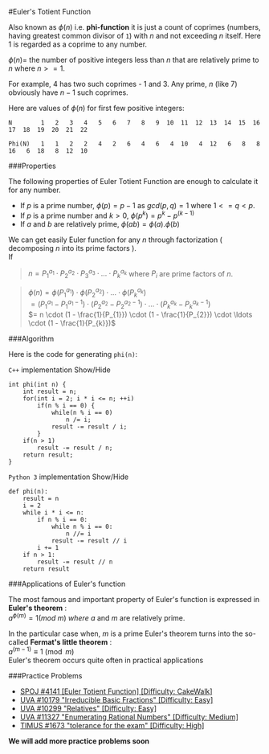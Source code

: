 <!--?title Euler's Totient Function-->
#Euler's Totient Function

Also known as $\phi (n)$ i.e. **phi-function** it is just a count of coprimes (numbers,
having greatest common divisor of `1`) with $n$ and not exceeding $n$ itself.
Here $1$ is regarded as a coprime to any number.

$\phi (n) =$ the number of positive integers less than $n$ that are relatively prime to $n$
where $n >=1$.

For example, $4$ has two such coprimes - $1$ and $3$. Any prime, $n$ (like $7$) obviously have
$n - 1$ such coprimes.

Here are values of $\phi(n)$ for first few positive integers:

    N        1   2   3   4   5   6   7   8   9  10  11  12  13  14  15  16  17  18  19  20  21  22
    
    Phi(N)   1   1   2   2   4   2   6   4   6   4  10   4  12   6   8   8  16   6  18   8  12  10

###Properties

The following properties of Euler Totient Function are enough to calculate it for any number.

* If $p$ is a prime number, $\phi (p) = p - 1$ as $gcd(p, q) = 1$ where $1 <= q < p$.
* If $p$ is a prime number and $k > 0$, $\phi (p^k) = p^k - p^{(k - 1)}$
* If $a$ and $b$ are relatively prime, $\phi (ab) = \phi (a) . \phi (b)$

We can get easily Euler function for any $n$ through factorization ( decomposing $n$ into its prime factors ).  
If  
>$n = {P_{1}}^{a_{1}} \cdot {P_{2}}^{a_{2}} \cdot {P_{3}}^{a_{3}} \cdot \ldots \cdot {P_{k}}^{a_{k}}$
where $P_{i}$ are prime factors of $n$.  

>$\phi (n) = \phi ({P_{1}}^{a_{1}}) \cdot \phi ({P_{2}}^{a_{2}}) \cdot  \ldots  \cdot \phi ({P_{k}}^{a_{k}})$  
$= ({P_{1}}^{a_{1}} - {P_{1}}^{a_{1} - 1}) \cdot ({P_{2}}^{a_{2}} - {P_{2}}^{a_{2} - 1}) \cdot \ldots \cdot ({P_{k}}^{a_{k}} - {P_{k}}^{a_{k} - 1})$  
$= n \cdot (1 - \frac{1}{P_{1}}) \cdot (1 - \frac{1}{P_{2}}) \cdot \ldots \cdot (1 - \frac{1}{P_{k}})$

###Algorithm

Here is the code for generating `phi(n)`:

`C++` implementation <span class="toggle-code">Show/Hide</span>

	int phi(int n) {
		int result = n;
		for(int i = 2; i * i <= n; ++i)
			if(n % i == 0) {
				while(n % i == 0)
					n /= i;
				result -= result / i;
			}
		if(n > 1)
			result -= result / n;
		return result;
	}

`Python 3` implementation <span class="toggle-code">Show/Hide</span>

    def phi(n):
	    result = n
	    i = 2
	    while i * i <= n:
		    if n % i == 0:
			    while n % i == 0:
				    n //= i
			    result -= result // i
		    i += 1
	    if n > 1:
		    result -= result // n
	    return result

###Applications of Euler's function

The most famous and important property of Euler's function is expressed in **Euler's theorem** :  
$a^{\phi (m)} = 1 (mod$ $m)$ $where$ $a$ and $m$ are relatively prime.

In the particular case when, $m$ is a prime Euler's theorem turns into the so-called **Fermat's little theorem** :  
$a^{(m - 1)} \equiv 1 \pmod m$   
Euler's theorem occurs quite often in practical applications

###Practice Problems  

* [SPOJ #4141 [Euler Totient Function] [Difficulty: CakeWalk]](http://www.spoj.com/problems/ETF/)  
* [UVA #10179 "Irreducible Basic Fractions" [Difficulty: Easy]](http://uva.onlinejudge.org/index.php?option=onlinejudge&page=show_problem&problem=1120)
* [UVA #10299 "Relatives" [Difficulty: Easy]](http://uva.onlinejudge.org/index.php?option=onlinejudge&page=show_problem&problem=1240)
* [UVA #11327 "Enumerating Rational Numbers" [Difficulty: Medium]](http://uva.onlinejudge.org/index.php?option=com_onlinejudge&Itemid=8&page=show_problem&problem=2302)
* [TIMUS #1673 "tolerance for the exam" [Difficulty: High]](http://acm.timus.ru/problem.aspx?space=1&num=1673)


**We will add more practice problems soon**
